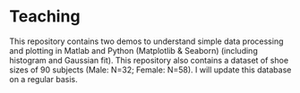 # Teaching
This repository contains two demos to understand simple data processing and plotting in Matlab and Python (Matplotlib & Seaborn) (including histogram and Gaussian fit).
This repository also contains a dataset of shoe sizes of 90 subjects (Male: N=32; Female: N=58).
I will update this database on a regular basis.

